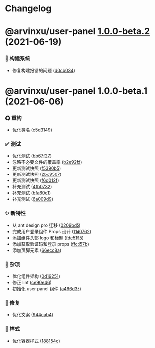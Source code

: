 # Changelog

# @arvinxu/user-panel [1.0.0-beta.2](https://github.com/arvinxx/components/compare/@arvinxu/user-panel@1.0.0-beta.1...@arvinxu/user-panel@1.0.0-beta.2) (2021-06-19)


### 👷 构建系统

* 修复构建报错的问题 ([d0cb034](https://github.com/arvinxx/components/commit/d0cb034))

# @arvinxu/user-panel 1.0.0-beta.1 (2021-06-06)


### ♻ 重构

* 优化类名 ([c5d3149](https://github.com/arvinxx/components/commit/c5d3149))


### ✅ 测试

* 优化测试 ([bb67f27](https://github.com/arvinxx/components/commit/bb67f27))
* 忽略不必要文件的覆盖率 ([b2e92fd](https://github.com/arvinxx/components/commit/b2e92fd))
* 更新测试快照 ([f5390b5](https://github.com/arvinxx/components/commit/f5390b5))
* 更新测试快照 ([2bc9567](https://github.com/arvinxx/components/commit/2bc9567))
* 更新测试快照 ([f6d012f](https://github.com/arvinxx/components/commit/f6d012f))
* 补充测试 ([4fb0732](https://github.com/arvinxx/components/commit/4fb0732))
* 补充测试 ([bfa60e1](https://github.com/arvinxx/components/commit/bfa60e1))
* 补充测试 ([6a009d9](https://github.com/arvinxx/components/commit/6a009d9))


### ✨ 新特性

* 从 ant design pro 迁移 ([0209bd5](https://github.com/arvinxx/components/commit/0209bd5))
* 完成用户登录组件 Props 设计 ([11d0762](https://github.com/arvinxx/components/commit/11d0762))
* 添加组件头部 logo 和标题 ([fde5195](https://github.com/arvinxx/components/commit/fde5195))
* 添加获取验证码和登录 props ([ffcd57b](https://github.com/arvinxx/components/commit/ffcd57b))
* 添加页脚元素 ([66ecc8a](https://github.com/arvinxx/components/commit/66ecc8a))


### 🎫 杂项

* 优化组件架构 ([0d19251](https://github.com/arvinxx/components/commit/0d19251))
* 修正 lint ([ce90e46](https://github.com/arvinxx/components/commit/ce90e46))
* 初始化 user panel 组件 ([a466d35](https://github.com/arvinxx/components/commit/a466d35))


### 🐛 修复

* 优化文案 ([944cab4](https://github.com/arvinxx/components/commit/944cab4))


### 💄 样式

* 优化容器样式 ([188154c](https://github.com/arvinxx/components/commit/188154c))

